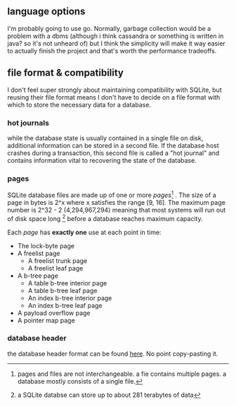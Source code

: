 ## language options

I'm probably going to use go. 
Normally, garbage collection would be a problem with a dbms (although i think cassandra or something is written in java? so it's not unheard of) but I think the simplicity will make it way easier to actually finish the project and that's worth the performance tradeoffs.

## file format & compatibility

I don't feel super strongly about maintaining compatibility with SQLite, but reusing their file format means I don't have to decide on a file format with which to store the necessary data for a database.

### hot journals

while the database state is usually contained in a single file on disk, additional information can be stored in a second file.
If the database host crashes during a transaction, this second file is called a "hot journal" and contains information vital to recovering the state of the database.

### pages

SQLite database files are made up of one or more *pages*[^1] .
The size of a page in bytes is 2^x where x satisfies the range [9, 16].
The maximum page number is 2^32 - 2 (4,294,967,294) meaning that most systems will run out of disk space long [^2] before a database reaches maximum capacity. 

[^1]: pages and files are not interchangeable. a fie contains multiple pages. a database mostly consists of a single file.
[^2]: a SQLite databse can store up to about 281 terabytes of data

Each *page* has **exactly one** use at each point in time:
- The lock-byte page
- A freelist page
    - A freelist trunk page
    - A freelist leaf page
- A b-tree page
    - A table b-tree interior page
    - A table b-tree leaf page
    - An index b-tree interior page
    - An index b-tree leaf page
- A payload overflow page
- A pointer map page

### database header

the database header format can be found [here](https://www.sqlite.org/fileformat2.html#the_database_header). No point copy-pasting it.


